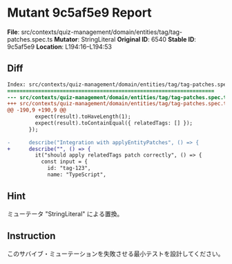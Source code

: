 # Mutant 9c5af5e9 Report

**File**: src/contexts/quiz-management/domain/entities/tag/tag-patches.spec.ts
**Mutator**: StringLiteral
**Original ID**: 6540
**Stable ID**: 9c5af5e9
**Location**: L194:16–L194:53

## Diff

```diff
Index: src/contexts/quiz-management/domain/entities/tag/tag-patches.spec.ts
===================================================================
--- src/contexts/quiz-management/domain/entities/tag/tag-patches.spec.ts	original
+++ src/contexts/quiz-management/domain/entities/tag/tag-patches.spec.ts	mutated #6540
@@ -190,9 +190,9 @@
         expect(result).toHaveLength(1);
         expect(result).toContainEqual({ relatedTags: [] });
       });
 
-      describe("Integration with applyEntityPatches", () => {
+      describe("", () => {
         it("should apply relatedTags patch correctly", () => {
           const input = {
             id: "tag-123",
             name: "TypeScript",
```

## Hint

ミューテータ "StringLiteral" による置換。

## Instruction

このサバイブ・ミューテーションを失敗させる最小テストを設計してください。
